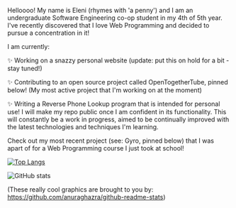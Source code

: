 <!--- ![Eleni's Logo](https://github.com/elenirotsides/My-Personal-Website/blob/dev/src/public/ER_logo.png?raw=true) --->

Helloooo! My name is Eleni (rhymes with 'a penny') and I am an undergraduate Software Engineering co-op student in my 4th of 5th year. I've recently discovered that I love Web Programming and decided to pursue a concentration in it! 

I am currently:

✨ Working on a snazzy personal website (update: put this on hold for a bit - stay tuned!)

✨ Contributing to an open source project called OpenTogetherTube, pinned below! (My most active project that I'm working on at the moment)

✨ Writing a Reverse Phone Lookup program that is intended for personal use! I will make my repo public once I am confident in its functionality. This will constantly be a work in progress, aimed to be continually improved with the latest technologies and techniques I'm learning. 

Check out my most recent project (see: Gyro, pinned below) that I was apart of for a Web Programming course I just took at school!

[![Top Langs](https://github-readme-stats.vercel.app/api/top-langs/?username=elenirotsides&theme=dracula)](https://github.com/anuraghazra/github-readme-stats)

![GitHub stats](https://github-readme-stats.vercel.app/api?username=elenirotsides&count_private=true&theme=dracula&show_icons=true)  

(These really cool graphics are brought to you by: https://github.com/anuraghazra/github-readme-stats)
